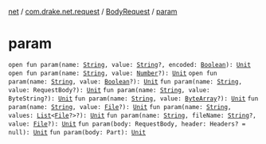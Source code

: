[net](../../index.md) / [com.drake.net.request](../index.md) / [BodyRequest](index.md) / [param](./param.md)

# param

`open fun param(name: `[`String`](https://kotlinlang.org/api/latest/jvm/stdlib/kotlin/-string/index.html)`, value: `[`String`](https://kotlinlang.org/api/latest/jvm/stdlib/kotlin/-string/index.html)`?, encoded: `[`Boolean`](https://kotlinlang.org/api/latest/jvm/stdlib/kotlin/-boolean/index.html)`): `[`Unit`](https://kotlinlang.org/api/latest/jvm/stdlib/kotlin/-unit/index.html)
`open fun param(name: `[`String`](https://kotlinlang.org/api/latest/jvm/stdlib/kotlin/-string/index.html)`, value: `[`Number`](https://kotlinlang.org/api/latest/jvm/stdlib/kotlin/-number/index.html)`?): `[`Unit`](https://kotlinlang.org/api/latest/jvm/stdlib/kotlin/-unit/index.html)
`open fun param(name: `[`String`](https://kotlinlang.org/api/latest/jvm/stdlib/kotlin/-string/index.html)`, value: `[`Boolean`](https://kotlinlang.org/api/latest/jvm/stdlib/kotlin/-boolean/index.html)`?): `[`Unit`](https://kotlinlang.org/api/latest/jvm/stdlib/kotlin/-unit/index.html)
`fun param(name: `[`String`](https://kotlinlang.org/api/latest/jvm/stdlib/kotlin/-string/index.html)`, value: RequestBody?): `[`Unit`](https://kotlinlang.org/api/latest/jvm/stdlib/kotlin/-unit/index.html)
`fun param(name: `[`String`](https://kotlinlang.org/api/latest/jvm/stdlib/kotlin/-string/index.html)`, value: ByteString?): `[`Unit`](https://kotlinlang.org/api/latest/jvm/stdlib/kotlin/-unit/index.html)
`fun param(name: `[`String`](https://kotlinlang.org/api/latest/jvm/stdlib/kotlin/-string/index.html)`, value: `[`ByteArray`](https://kotlinlang.org/api/latest/jvm/stdlib/kotlin/-byte-array/index.html)`?): `[`Unit`](https://kotlinlang.org/api/latest/jvm/stdlib/kotlin/-unit/index.html)
`fun param(name: `[`String`](https://kotlinlang.org/api/latest/jvm/stdlib/kotlin/-string/index.html)`, value: `[`File`](https://docs.oracle.com/javase/6/docs/api/java/io/File.html)`?): `[`Unit`](https://kotlinlang.org/api/latest/jvm/stdlib/kotlin/-unit/index.html)
`fun param(name: `[`String`](https://kotlinlang.org/api/latest/jvm/stdlib/kotlin/-string/index.html)`, values: `[`List`](https://kotlinlang.org/api/latest/jvm/stdlib/kotlin.collections/-list/index.html)`<`[`File`](https://docs.oracle.com/javase/6/docs/api/java/io/File.html)`?>?): `[`Unit`](https://kotlinlang.org/api/latest/jvm/stdlib/kotlin/-unit/index.html)
`fun param(name: `[`String`](https://kotlinlang.org/api/latest/jvm/stdlib/kotlin/-string/index.html)`, fileName: `[`String`](https://kotlinlang.org/api/latest/jvm/stdlib/kotlin/-string/index.html)`?, value: `[`File`](https://docs.oracle.com/javase/6/docs/api/java/io/File.html)`?): `[`Unit`](https://kotlinlang.org/api/latest/jvm/stdlib/kotlin/-unit/index.html)
`fun param(body: RequestBody, header: Headers? = null): `[`Unit`](https://kotlinlang.org/api/latest/jvm/stdlib/kotlin/-unit/index.html)
`fun param(body: Part): `[`Unit`](https://kotlinlang.org/api/latest/jvm/stdlib/kotlin/-unit/index.html)